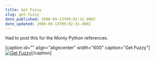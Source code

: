 ```yaml
---
title: Get Fuzzy
slug: get-fuzzy
date_published: 2008-09-13T09:02:31.000Z
date_updated: 2008-09-13T09:02:31.000Z
---
```


Had to post this for the Monty Python references.

[caption id="" align="aligncenter" width="600" caption="Get Fuzzy"][![Get Fuzzy](http://www.comics.com/comics/getfuzzy/archive/images/getfuzzy2008091358613.gif)](http://www.comics.com/comics/getfuzzy/index.html)[/caption]
